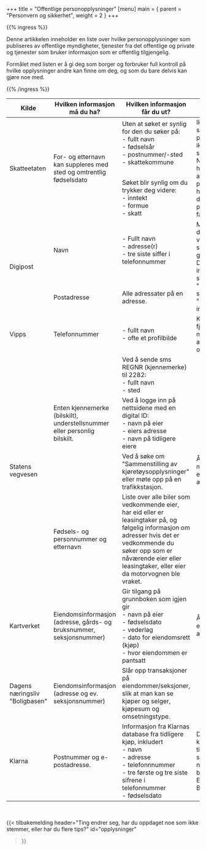 +++
title = "Offentlige personopplysninger"
[menu]
main = { parent = "Personvern og sikkerhet", weight = 2 }
+++

<!-- markdownlint-disable MD033 -->

{{% ingress %}}

Denne artikkelen inneholder en liste over hvilke personopplysninger som publiseres av
offentlige myndigheter, tjenester fra det offentlige
og private og tjenester som bruker informasjon som er offentlig tilgjengelig.

Formålet med listen er å gi deg som borger og forbruker full kontroll på hvilke opplysninger
andre kan finne om deg, og som du bare delvis kan gjøre noe med.

{{% /ingress %}}


<table class="table table-bordered">
<thead>
  <tr>
    <th scope="col">Kilde</th>
    <th scope="col">Hvilken informasjon må du ha?</th>
    <th scope="col">Hvilken informasjon får du ut?</th>
    <th scope="col">Kommentar</th>
  </tr>
</thead>
<tbody>
  <tr>
    <td rowspan="2">Skatteetaten</td>
    <td rowspan="2">For- og etternavn<br>kan suppleres med sted og omtrentlig fødselsdato</td>
    <td>Uten at søket er synlig for den du søker på:<br>- fullt navn<br>- fødselsår<br>- postnummer/-sted<br>- skattekommune<br><br></td>
    <td rowspan="2">Ikke mulig å søke på personer som ikke lengre skatter til Norge, har hemmelig adresse, personer som har avgått med døden, personer uten fast bopel, mv.</td>
  </tr>
  <tr>
    <td>Søket blir synlig om du trykker deg videre:<br>- inntekt<br>- formue<br>- skatt</td>
  </tr>
  <tr>
    <td rowspan="2">Digipost</td>
    <td>Navn</td>
    <td>- Fullt navn<br>- adresse(r)<br>- tre siste siffer i telefonnummer</td>
    <td rowspan="2">Mange har dette på uten å vite det, kan skrus av ved å gå inn på Digiposts innstillinger og skru av "Synlighet ved søk" under "Personlige innstillinger".</td>
  </tr>
  <tr>
    <td>Postadresse</td>
    <td>Alle adressater på en adresse.</td>
  </tr>
  <tr>
    <td>Vipps</td>
    <td>Telefonnummer</td>
    <td>- fullt navn<br>- ofte et profilbilde</td>
    <td>Kan ikke fjernes med mindre Vipps-avtalen sies opp.</td>
  </tr>
  <tr>
    <td rowspan="4">Statens vegvesen</td>
    <td rowspan="3">Enten kjennemerke (bilskilt), understellsnummer eller personlig bilskilt.</td>
    <td>Ved å sende sms REGNR (kjennemerke) til 2282:<br>- fullt navn<br>- sted</td>
    <td rowspan="4">Å eie motorvogner er et offentlig ærend i Norge.</td>
  </tr>
  <tr>
    <td>Ved å logge inn på nettsidene med en digital ID:<br>- navn på eier<br>- eiers adresse<br>- navn på tidligere eiere</td>
  </tr>
  <tr>
    <td>Ved å søke om "Sammenstilling av kjøretøysopplysninger" eller møte opp på en trafikkstasjon.</td>
  </tr>
  <tr>
    <td>Fødsels- og personnummer og etternavn</td>
    <td>Liste over alle biler som vedkommende eier, har eid eller er leasingtaker på, og følgelig informasjon om adresser hvis det er vedkommende du søker opp som er nåværende eier eller leasingtaker, eller eier da motorvognen ble vraket.</td>
  </tr>
  <tr>
    <td>Kartverket</td>
    <td>Eiendomsinformasjon (adresse, gårds- og bruksnummer, seksjonsnummer)</td>
    <td>Gir tilgang på grunnboken som igjen gir<br>- navn på eier<br>- fødselsdato<br>- vederlag<br>- dato for eiendomsrett (kjøp)<br>- hvor eiendommen er pantsatt</td>
    <td>Å eie eiendom er et offentlig ærend i Norge.</td>
  </tr>
  <tr>
    <td>Dagens næringsliv "Boligbasen"</td>
    <td>Eiendomsinformasjon (adresse og ev. seksjonsnummer)</td>
    <td>Slår opp transaksjoner på eiendommer/seksjoner, slik at man kan se kjøper og selger, kjøpesum og omsetningstype.</td>
    <td></td>
  </tr>
  <tr>
    <td>Klarna</td>
    <td>Postnummer og e-postadresse.</td>
    <td>Informasjon fra Klarnas database fra tidligere kjøp, inkludert<br>- navn<br>- adresse<br>- telefonnnummer<br>- tre første og tre siste sifrene i telefonnummer<br>- fødselsdato</td>
    <td>Du må bruke kasseløsningen til en hvilken som helst nettbutikk som bruker Klarna. Eksempel: Barnas hus.</td>
  </tr>
</tbody>
</table>

<br>

{{< tilbakemelding
header="Ting endrer seg, har du oppdaget noe som ikke stemmer, eller har du flere tips?"
id="opplysninger"
>}}
